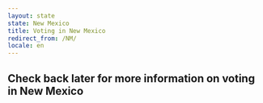 ```yaml
---
layout: state
state: New Mexico
title: Voting in New Mexico
redirect_from: /NM/
locale: en
---
```


## Check back later for more information on voting in New Mexico
